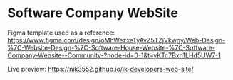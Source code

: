 # Software Company WebSite

Figma template used as a reference: https://www.figma.com/design/oMhWezxeTyAvZ5TZjVkwgy/Web-Design-%7C-Website-Design-%7C-Software-House-Website-%7C-Software-Company-Website--Community-?node-id=0-1&t=yKTc7Bxn1LHd5UW7-1

Live preview: https://nik3552.github.io/ik-developers-web-site/
